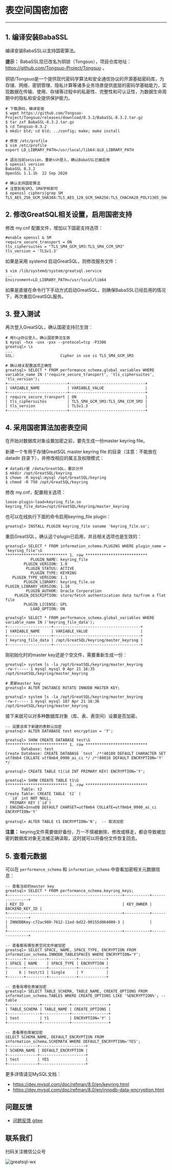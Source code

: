 # 表空间国密加密
---



## 1. 编译安装BabaSSL

编译安装BabaSSL以支持国密算法。

**提示：** BabaSSL现已改名为铜锁（Tongsuo），项目仓库地址： https://github.com/Tongsuo-Project/Tongsuo 。

铜锁/Tongsuo是一个提供现代密码学算法和安全通信协议的开源基础密码库，为存储、网络、密钥管理、隐私计算等诸多业务场景提供底层的密码学基础能力，实现数据在传输、使用、存储等过程中的私密性、完整性和可认证性，为数据生命周期中的隐私和安全提供保护能力。

```
# 下载源码，编译安装
$ wget https://github.com/Tongsuo-Project/Tongsuo/releases/download/8.3.2/BabaSSL-8.3.2.tar.gz
$ tar zxf BabaSSL-8.3.2.tar.gz
$ cd Tongsuo-8.3.2
$ mkdir bld; cd bld; ../config; make; make install

# 修改 /etc/profile
$ vim /etc/profile
export LD_LIBRARY_PATH=/usr/local/lib64:$LD_LIBRARY_PATH

# 退出当前session，重新ssh登入，确认BabaSSL已被启用
$ openssl version
BabaSSL 8.3.2
OpenSSL 1.1.1h  22 Sep 2020

# 确认支持国密算法
# 注意到有SM3、SM4字样即可
$ openssl ciphers|grep SM
TLS_AES_256_GCM_SHA384:TLS_AES_128_GCM_SHA256:TLS_CHACHA20_POLY1305_SHA256:TLS_SM4_GCM_SM3:TLS_SM4_CCM_SM3... 
```

## 2. 修改GreatSQL相关设置，启用国密支持
修改 my.cnf 配置文件，增加以下国密支持选项：
```
#enable openssl & SM
require_secure_transport = ON
tls_ciphersuites = "TLS_SM4_GCM_SM3:TLS_SM4_CCM_SM3"
tls_version = 'TLSv1.3'
```

如果是采用 systemd 启动GreatSQL，则修改服务文件：
```
$ vim /lib/systemd/system/greatsql.service
...
Environment=LD_LIBRARY_PATH=/usr/local/lib64
```

如果是直接在命令行下手动方式启动GreatSQL，则确保BabaSSL已经启用的情况下，再次重启GreatSQL服务。

## 3. 登入测试
再次登入GreatSQL，确认国密支持已生效：
```
# 用tcp协议登入，确认国密算法生效
$ mysql -hxx -uxx -pxx --protocol=tcp -P3306
greatsql> \s
...
SSL:                    Cipher in use is TLS_SM4_GCM_SM3

# 确认相关配置选项正确性
greatsql> SELECT * FROM performance_schema.global_variables WHERE variable_name IN ('require_secure_transport', 'tls_ciphersuites', 'tls_version');
+--------------------------+---------------------------------+
| VARIABLE_NAME            | VARIABLE_VALUE                  |
+--------------------------+---------------------------------+
| require_secure_transport | ON                              |
| tls_ciphersuites         | TLS_SM4_GCM_SM3:TLS_SM4_CCM_SM3 |
| tls_version              | TLSv1.3                         |
+--------------------------+---------------------------------+
```

## 4. 采用国密算法加密表空间
在开始对数据库对象设置加密之前，要先生成一份master keyring file。

新建一个专用于存储GreatSQL master keyring file 的目录（注意：不能放在 datadir 目录下），并修改相应的属主及权限模式：
```
# datadir是 /data/GreatSQL，要区分开
$ mkdir /opt/GreatSQL/keyring
$ chown -R mysql:mysql /opt/GreatSQL/keyring
$ chmod -R 750 /opt/GreatSQL/keyring
```

修改 my.cnf，配置相关选项：
```
loose-plugin-load=keyring_file.so
keyring_file_data=/opt/GreatSQL/keyring/master_keyring
```

也可以在线执行下面的命令启用keyring_file plugin：
```
greatsql> INSTALL PLUGIN keyring_file soname 'keyring_file.so';
```
重启GreatSQL，确认这个plugin已启用，并且相关选项也是生效的：
```
greatsql> SELECT * FROM information_schema.PLUGINS WHERE plugin_name = 'keyring_file'\G
*************************** 1. row ***************************
           PLUGIN_NAME: keyring_file
        PLUGIN_VERSION: 1.0
         PLUGIN_STATUS: ACTIVE
           PLUGIN_TYPE: KEYRING
   PLUGIN_TYPE_VERSION: 1.1
        PLUGIN_LIBRARY: keyring_file.so
PLUGIN_LIBRARY_VERSION: 1.10
         PLUGIN_AUTHOR: Oracle Corporation
    PLUGIN_DESCRIPTION: store/fetch authentication data to/from a flat file
        PLUGIN_LICENSE: GPL
           LOAD_OPTION: ON
           
greatsql> SELECT * FROM performance_schema.global_variables WHERE variable_name IN ('keyring_file_data');
+-------------------+--------------------------------------+
| VARIABLE_NAME     | VARIABLE_VALUE                       |
+-------------------+--------------------------------------+
| keyring_file_data | /opt/GreatSQL/keyring/master_keyring |
+-------------------+--------------------------------------+
```
刚初始化时的master key还是个空文件，需要重新生成一份：
```
greatsql> system ls -la /opt/GreatSQL/keyring/master_keyring
-rw-r----- 1 mysql mysql 0 Apr 21 16:35 /opt/GreatSQL/keyring/master_keyring

# 更新master key
greatsql> ALTER INSTANCE ROTATE INNODB MASTER KEY;

greatsql> system ls -la /opt/GreatSQL/keyring/master_keyring
-rw-r----- 1 mysql mysql 187 Apr 21 16:36 /opt/GreatSQL/keyring/master_keyring
```

接下来就可以对多种数据库对象（库、表、表空间）设置是否加密。
```
-- 设置该库下新建的表默认加密
greatsql> ALTER DATABASE test encryption = 'Y';

greatsql> SHOW CREATE DATABASE test\G
*************************** 1. row ***************************
       Database: test
Create Database: CREATE DATABASE `test` /*!40100 DEFAULT CHARACTER SET utf8mb4 COLLATE utf8mb4_0900_ai_ci */ /*!80016 DEFAULT ENCRYPTION='Y' */

greatsql> CREATE TABLE t1(id INT PRIMARY KEY) ENCRYPTION='Y';

greatsql> SHOW CREATE TABLE t1\G
*************************** 1. row ***************************
       Table: t2
Create Table: CREATE TABLE `t2` (
  `id` int NOT NULL,
  PRIMARY KEY (`id`)
) ENGINE=InnoDB DEFAULT CHARSET=utf8mb4 COLLATE=utf8mb4_0900_ai_ci ENCRYPTION='Y'

greatsql> ALTER TABLE t1 ENCRYPTION='N';  -- 取消加密
```
**注意：** keyring文件需要做好备份，万一不慎被删除、修改或移走，都会导致被加密的数据库对象无法被正确读取，这时就可以将备份文件恢复回去。

## 5. 查看元数据
可以在 `performance_schema` 和 `information_schema` 中查看加密相关元数据信息：

```
-- 查看当前的master key
greatsql> SELECT * FROM performance_schema.keyring_keys;
+--------------------------------------------------+-----------+----------------+
| KEY_ID                                           | KEY_OWNER | BACKEND_KEY_ID |
+--------------------------------------------------+-----------+----------------+
| INNODBKey-c72ac980-7612-11ed-bd22-00155d064000-3 |           |                |
+--------------------------------------------------+-----------+----------------+

-- 查看都有哪些表空间文件被加密
greatsql> SELECT SPACE, NAME, SPACE_TYPE, ENCRYPTION FROM information_schema.INNODB_TABLESPACES WHERE ENCRYPTION='Y';
+-------+---------+------------+------------+
| SPACE | NAME    | SPACE_TYPE | ENCRYPTION |
+-------+---------+------------+------------+
|     6 | test/t1 | Single     | Y          |
+-------+---------+------------+------------+

-- 查看有哪些表被加密
greatsql> SELECT TABLE_SCHEMA, TABLE_NAME, CREATE_OPTIONS FROM information_schema.TABLES WHERE CREATE_OPTIONS LIKE '%ENCRYPTION%'; -- table
+--------------+------------+----------------+
| TABLE_SCHEMA | TABLE_NAME | CREATE_OPTIONS |
+--------------+------------+----------------+
| test         | t1         | ENCRYPTION='Y' |
+--------------+------------+----------------+

-- 查看哪些库被加密
SELECT SCHEMA_NAME, DEFAULT_ENCRYPTION FROM information_schema.SCHEMATA WHERE DEFAULT_ENCRYPTION='YES';
+-------------+--------------------+
| SCHEMA_NAME | DEFAULT_ENCRYPTION |
+-------------+--------------------+
| test        | YES                |
+-------------+--------------------+
```

更多详情请见MySQL文档：
- https://dev.mysql.com/doc/refman/8.0/en/keyring.html
- https://dev.mysql.com/doc/refman/8.0/en/innodb-data-encryption.html

**问题反馈**
---
- [问题反馈 gitee](https://gitee.com/GreatSQL/GreatSQL-Manual/issues)


**联系我们**
---

扫码关注微信公众号

![greatsql-wx](/greatsql-wx.jpg)
